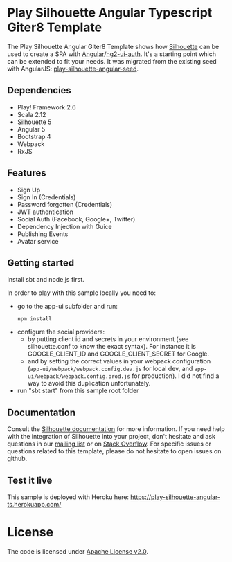 Play Silhouette Angular Typescript Giter8 Template
=====================================

The Play Silhouette Angular Giter8 Template shows how [Silhouette](https://github.com/mohiva/play-silhouette) can be used
to create a SPA with [Angular](https://angular.io/)/[ng2-ui-auth](https://github.com/ronzeidman/ng2-ui-auth). It's a starting point which can be extended to fit
your needs. It was migrated from the existing seed with AngularJS: [play-silhouette-angular-seed](https://github.com/mohiva/play-silhouette-angular-seed).

## Dependencies

* Play! Framework 2.6
* Scala 2.12
* Silhouette 5
* Angular 5
* Bootstrap 4
* Webpack
* RxJS

## Features

* Sign Up
* Sign In (Credentials)
* Password forgotten (Credentials)
* JWT authentication
* Social Auth (Facebook, Google+, Twitter)
* Dependency Injection with Guice
* Publishing Events
* Avatar service

## Getting started

Install sbt and node.js first.

In order to play with this sample locally you need to:

 * go to the app-ui subfolder and run:
   ```
   npm install
   ```
 * configure the social providers:
   * by putting client id and secrets in your environment (see silhouette.conf to know 
 the exact syntax). For instance it is GOOGLE_CLIENT_ID and GOOGLE_CLIENT_SECRET for Google.
   * and by setting the correct values in your webpack configuration (`app-ui/webpack/webpack.config.dev.js` for local 
   dev, and `app-ui/webpack/webpack.config.prod.js` for production). I did not find a way to avoid this duplication 
   unfortunately.
 * run "sbt start" from this sample root folder


## Documentation

Consult the [Silhouette documentation](http://silhouette.mohiva.com/docs) for more information. If you need help with the integration of Silhouette into your project, don't hesitate and ask questions in our [mailing list](https://groups.google.com/forum/#!forum/play-silhouette) or on [Stack Overflow](http://stackoverflow.com/questions/tagged/playframework).
For specific issues or questions related to this template, please do not hesitate to open issues on github.

## Test it live
This sample is deployed with Heroku here:
https://play-silhouette-angular-ts.herokuapp.com/

# License

The code is licensed under [Apache License v2.0](http://www.apache.org/licenses/LICENSE-2.0).
